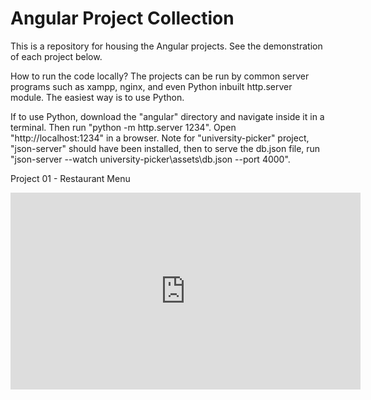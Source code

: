 # Angular Project Collection




This is a repository for housing the Angular projects. See the demonstration of each project below.

How to run the code locally?
The projects can be run by common server programs such as xampp, nginx, and even Python inbuilt http.server module. The easiest way is to use Python. 

If to use Python, download the "angular" directory and navigate inside it in a terminal. Then run "python -m http.server 1234". Open "http://localhost:1234" in a browser. Note for "university-picker" project, "json-server" should have been installed, then to serve the db.json file, run "json-server --watch university-picker\assets\db.json --port 4000".

Project 01 - Restaurant Menu

<iframe width="560" height="315" src="https://www.youtube.com/embed/kaIbYyQ0-cM" title="YouTube video player" frameborder="0" allow="accelerometer; autoplay; clipboard-write; encrypted-media; gyroscope; picture-in-picture" allowfullscreen></iframe>






